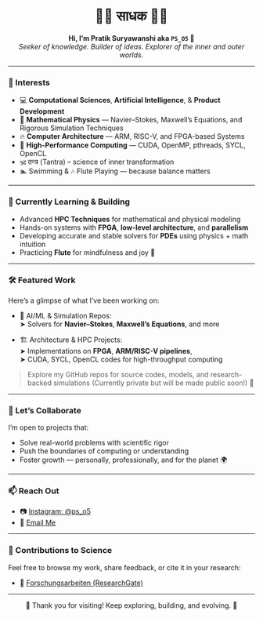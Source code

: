 <h1 align="center">🙏🏻 साधक 🙏🏻</h1>

<p align="center">
  <b>Hi, I’m Pratik Suryawanshi aka <code>PS_O5</code> 👋</b><br>
  <i>Seeker of knowledge. Builder of ideas. Explorer of the inner and outer worlds.</i>
</p>

---

### 👀 Interests
- 💻 **Computational Sciences**, **Artificial Intelligence**, & **Product Development**
- 🧬 **Mathematical Physics** — Navier–Stokes, Maxwell’s Equations, and Rigorous Simulation Techniques
- 🔥 **Computer Architecture** — ARM, RISC-V, and FPGA-based Systems
- 🔧 **High-Performance Computing** — CUDA, OpenMP, pthreads, SYCL, OpenCL
- 🕉️ तन्त्र (Tantra) – science of inner transformation  
- 🏊 Swimming & 🎶 Flute Playing — because balance matters

---

### 🌱 Currently Learning & Building
- Advanced **HPC Techniques** for mathematical and physical modeling  
- Hands-on systems with **FPGA**, **low-level architecture**, and **parallelism**  
- Developing accurate and stable solvers for **PDEs** using physics + math intuition  
- Practicing **Flute** for mindfulness and joy 🎵

---

### 🛠️ Featured Work
Here’s a glimpse of what I’ve been working on:

- 🧠 AI/ML & Simulation Repos:  
  ➤ Solvers for **Navier–Stokes**, **Maxwell’s Equations**, and more

- 🏗️ Architecture & HPC Projects:  
  ➤ Implementations on **FPGA**, **ARM/RISC-V pipelines**,  
  ➤ CUDA, SYCL, OpenCL codes for high-throughput computing

> Explore my GitHub repos for source codes, models, and research-backed simulations (Currently private but will be made public soon!) 📁

---

### 🤝 Let’s Collaborate
I’m open to projects that:
- Solve real-world problems with scientific rigor  
- Push the boundaries of computing or understanding  
- Foster growth — personally, professionally, and for the planet 🌍

---

### 📫 Reach Out
- 📷 [Instagram: @ps_o5](https://www.instagram.com/ps_o5)  
- 📧 [Email Me](mailto:patsuryawanshi@gmail.com?subject=[GitHub])  

---

### 📝 Contributions to Science
Feel free to browse my work, share feedback, or cite it in your research:

- 🔬 [Forschungsarbeiten (ResearchGate)](https://www.researchgate.net/profile/Pratik-Suryawanshi-7)

---

<p align="center">
  🌟 Thank you for visiting! Keep exploring, building, and evolving. 🌟  
</p>

<!---
PS-O5/PS-O5 is a ✨ special ✨ repository because its `README.md` (this file) appears on your GitHub profile.
You can click the Preview link to take a look at your changes.
--->
